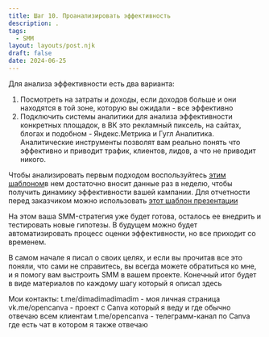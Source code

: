 ```yaml
---
title: Шаг 10. Проанализировать эффективность
description: .
tags:
  - SMM
layout: layouts/post.njk
draft: false
date: 2024-06-25
---
```

Для анализа эффективности есть два варианта:
1. Посмотреть на затраты и доходы, если доходов больше и они находятся в той зоне, которую вы ожидали - все эффективно
2. Подключить системы аналитики для анализа эффективности конкретных площадок, в ВК это рекламный пиксель, на сайтах, блогах и подобном - Яндекс.Метрика и Гугл Аналитика. Аналитические инструменты позволят вам реально понять что эффективно и приводит трафик, клиентов, лидов, а что не приводит никого.

Чтобы анализировать первым подходом воспользуйтесь [этим шаблоном](https://docs.google.com/spreadsheets/d/1Sv1bn3tFoq-ybebp9qN0PtWH_hRj2u1i2J_Nt2DvlnA/edit?usp=sharing&roistat_visit=315180)в нем достаточно вносит данные раз в неделю, чтобы получить динамику эффективности вашей кампании. Для отчетности перед заказчиком можно использовать [этот шаблон презентации](https://docs.google.com/presentation/d/1wDIiQUc9Ym_HUwLUk9PPqyeUPhMjX732JiyNwWmD_Pc/edit?usp=sharing&roistat_visit=315180)

На этом ваша SMM-стратегия уже будет готова, осталось ее внедрить и тестировать новые гипотезы. В будущем можно будет автоматизировать процесс оценки эффективности, но все приходит со временем.

В самом начале я писал о своих целях, и если вы прочитав все это поняли, что сами не справитесь, вы всегда можете обратиться ко мне, и я помогу вам выстроить SMM в вашем проекте. Конечный итог будет в виде материалов по каждому шагу который я описал здесь

Мои контакты:
t.me/dimadimadimadim - моя личная страница 
vk.me/opencanva - проект с Canva который я веду и где обычно отвечаю всем клиентам
t.me/opencanva - телеграмм-канал по Canva где есть чат в котором я также отвечаю


